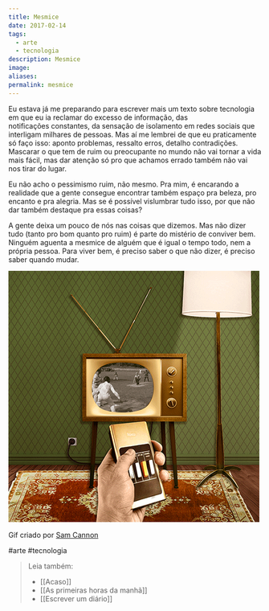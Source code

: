 ```yaml
---
title: Mesmice
date: 2017-02-14
tags:
  - arte
  - tecnologia
description: Mesmice
image: 
aliases:
permalink: mesmice
---
```

Eu estava já me preparando para escrever mais um texto sobre tecnologia em que eu ia reclamar do excesso de informação, das notificações constantes, da sensação de isolamento em redes sociais que interligam milhares de pessoas. Mas aí me lembrei de que eu praticamente só faço isso: aponto problemas, ressalto erros, detalho contradições. Mascarar o que tem de ruim ou preocupante no mundo não vai tornar a vida mais fácil, mas dar atenção só pro que achamos errado também não vai nos tirar do lugar.

Eu não acho o pessimismo ruim, não mesmo. Pra mim, é encarando a realidade que a gente consegue encontrar também espaço pra beleza, pro encanto e pra alegria. Mas se é possível vislumbrar tudo isso, por que não dar também destaque pra essas coisas?

A gente deixa um pouco de nós nas coisas que dizemos. Mas não dizer tudo (tanto pro bom quanto pro ruim) é parte do mistério de conviver bem. Ninguém aguenta a mesmice de alguém que é igual o tempo todo, nem a própria pessoa. Para viver bem, é preciso saber o que não dizer, é preciso saber quando mudar.

<img src="/assets/img/mesmice-medium.gif">

Gif criado por [Sam Cannon](http://samcannon.tumblr.com/post/139445886718/made-some-collage-gifs-for-hpe-matter-article)


#arte #tecnologia

> Leia também:
> - [[Acaso]]
> - [[As primeiras horas da manhã]]
> - [[Escrever um diário]]